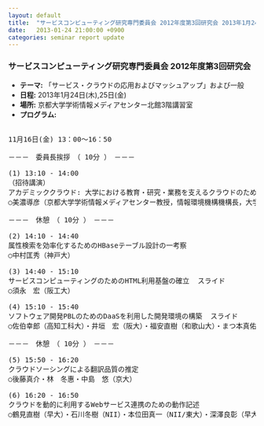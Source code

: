 ```yaml
---
layout: default
title:  "サービスコンピューティング研究専門委員会 2012年度第3回研究会 2013年1月24日(木),25日(金)"
date:   2013-01-24 21:00:00 +0900
categories: seminar report update
---
```


### サービスコンピューティング研究専門委員会 2012年度第3回研究会
- __テーマ:__ 「サービス・クラウドの応用およびマッシュアップ」および一般
- __日程:__ 2013年1月24日(木),25日(金)
- __場所:__ 京都大学学術情報メディアセンター北館3階講習室
- __プログラム:__

<pre>

11月16日(金) 13：00～16：50

－－－　委員長挨拶　（ 10分 ）　－－－

(1) 13:10 - 14:00
（招待講演）
アカデミッククラウド: 大学における教育・研究・業務を支えるクラウドのための研究開発
○美濃導彦（京都大学学術情報メディアセンター教授，情報環境機構機構長，大学ICT推進協議会副会長）

－－－　休憩　（ 10分 ）　－－－

(2) 14:10 - 14:40
属性検索を効率化するためのHBaseテーブル設計の一考察
○中村匡秀（神戸大）

(3) 14:40 - 15:10
サービスコンピューティングのためのHTML利用基盤の確立  スライド
○須永　宏（阪工大）

(4) 15:10 - 15:40
ソフトウェア開発PBLのためのDaaSを利用した開発環境の構築  スライド
○佐伯幸郎（高知工科大）・井垣　宏（阪大）・福安直樹（和歌山大）・まつ本真佑（神戸大）・楠本真二（阪大）

－－－　休憩　（ 10分 ）　－－－

(5) 15:50 - 16:20
クラウドソーシングによる翻訳品質の推定
○後藤真介・林　冬惠・中島　悠（京大）

(6) 16:20 - 16:50
クラウドを動的に利用するWebサービス連携のための動作記述
○鶴見直樹（早大）・石川冬樹（NII）・本位田真一（NII/東大）・深澤良彰（早大）
</pre>

